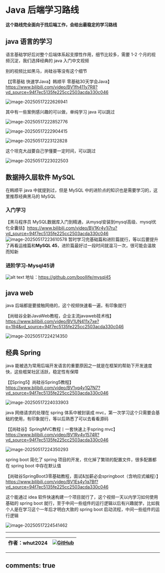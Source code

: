 # Java 后端学习路线

**这个路线完全面向于找后端工作，会给出最稳定的学习路线**

## java 语言的学习

语言基础学好后对整个后端体系起支撑性作用，细节比较多，需要 1-2 个月的视频沉淀，我们选择经典的 java 入门中文视频

别的视频比如黑马，尚硅谷等没有这个细节

【【零基础 快速学Java】韩顺平 零基础30天学会Java】https://www.bilibili.com/video/BV1fh411y7R8?vd_source=94f7ec5135fe225cc2503acda330c046

![image-20250517222626941](./image-20250517222626941.png)



其中有一些案例感兴趣的可以做，单纯学习 java 可以跳过

![image-20250517222852776](./image-20250517222852776.png)

![image-20250517222904415](./image-20250517222904415.png)

![image-20250517223122828](./image-20250517223122828.png)

这个坦克大战要自己学懂要一定时间，可以跳过

![image-20250517223022503](./image-20250517223022503.png)



## 数据持久层软件 MySQL

在韩顺平 java 中就提到过，但是 MySQL 中的进阶点的知识也是需要学习的，这里推荐经典黑马的 MySQL

### 入门学习
【黑马程序员 MySQL数据库入门到精通，从mysql安装到mysql高级、mysql优化全囊括】https://www.bilibili.com/video/BV1Kr4y1i7ru?vd_source=94f7ec5135fe225cc2503acda330c046
![image-20250517223610578](./image-20250517223610578.png)
暂时学习完基础篇和进阶篇就行，等以后要提升了再看运维篇和**MySQL 45**，进阶篇最好过一段时间就温习一次，很可能会温故而知新

### 进阶学习-Mysql45讲
![alt text](image-7.png)
地址：https://github.com/boollife/mysql45


## java web

java 后端都是要接触网络的，这个视频快速看一遍，有印象就行

【尚硅谷全新JavaWeb教程，企业主流javaweb技术栈】https://www.bilibili.com/video/BV1UN411x7xe?p=194&vd_source=94f7ec5135fe225cc2503acda330c046



![image-20250517224214350](./image-20250517224214350.png)



## 经典 Spring 

java 能被选为常用后端开发语言的重要原因之一就是在框架的帮助下开发速度快，这些框架社区活跃，稳定性有保障



【【Spring5】尚硅谷Spring5教程】https://www.bilibili.com/video/BV1yq4y1Q7N7?vd_source=94f7ec5135fe225cc2503acda330c046

![image-20250517224033903](./image-20250517224033903.png)



java 网络请求的处理在 spring 体系中被封装成 mvc，第一次学习这个只需要会基础的使用，有印象就行，等以后熟悉了可以去看看源码



【【尚硅谷】SpringMVC教程丨一套快速上手spring mvc】https://www.bilibili.com/video/BV1Ry4y1574R?vd_source=94f7ec5135fe225cc2503acda330c046



![image-20250517224350293](./image-20250517224350293.png)



spring boot 简化了 spring 项目的开发，优化掉了繁琐的配置文件，很多配置都在 spring boot 中存在默认值



【尚硅谷SpringBoot3零基础教程，面试&加薪必会springboot（含响应式编程）】https://www.bilibili.com/video/BV1Es4y1q7Bf?vd_source=94f7ec5135fe225cc2503acda330c046



这个能通过 idea 软件快速构建一个项目就行了，这个视频一天以内学习如何使用基础的 spring boot 就行，至于中间一些组件的运行逻辑以后有兴趣就学，比如我个人是在学习这个一年后才明白大致的 spring boot 启动流程，中间一些组件的运行逻辑



![image-20250517224541462](./image-20250517224541462.png)

---
| **作者**：whut2024 | <a href="https://github.com/Whut2024"><img src="https://img.icons8.com/ios-glyphs/30/000000/github.png" alt="GitHub" style="vertical-align: middle;"></a> |
|-------------------------------|----------------------------------------------------------------------------------------------------|

---
comments: true
---